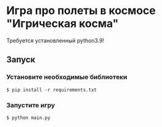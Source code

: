 # Игра про полеты в космосе "Игрическая косма"

Требуется установленный python3.9!

## Запуск

### Установите необходимые библиотеки

```shell-session
$ pip install -r requirements.txt
```

### Запустите игру

```shell-session
$ python main.py
```
